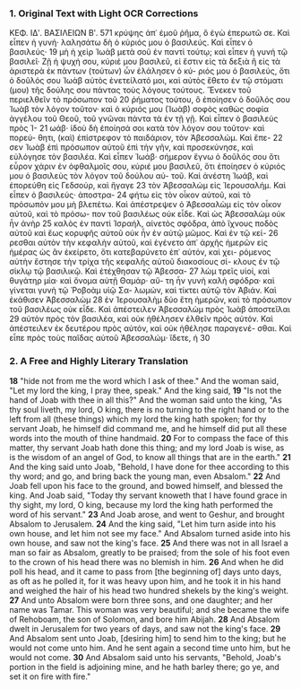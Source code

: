 ### 1. Original Text with Light OCR Corrections

ΚΕΦ. ΙΔʹ. ΒΑΣΙΛΕΙΩΝ Βʹ. 571
κρύψης ἀπ᾽ ἐμοῦ ῥῆμα, ὃ ἐγὼ ἐπερωτῶ σε. Καὶ εἶπεν ἡ γυνή·
λαλησάτω δὴ ὁ κύριός μου ὁ βασιλεύς. Καὶ εἶπεν ὁ βασιλεύς· 19
μὴ ἡ χεὶρ Ἰωὰβ μετὰ σοῦ ἐν παντὶ τούτῳ; καὶ εἶπεν ἡ γυνή
τῷ βασιλεῖ· Ζῇ ἡ ψυχή σου, κύριέ μου βασιλεῦ, εἰ ἔστιν εἰς τὰ
δεξιὰ ἢ εἰς τὰ ἀριστερὰ ἐκ πάντων (τούτων) ὧν ἐλάλησεν ὁ κύ-
ριός μου ὁ βασιλεύς, ὅτι ὁ δοῦλός σου Ἰωὰβ αὐτὸς ἐνετείλατό
μοι, καὶ αὐτὸς ἔθετο ἐν τῷ στόματι (μου) τῆς δούλης σου πάντας
τοὺς λόγους τούτους. Ἕνεκεν τοῦ περιελθεῖν τὸ πρόσωπον τοῦ 20
ῥήματος τούτου, ὃ ἐποίησεν ὁ δοῦλός σου Ἰωὰβ τὸν λόγον τοῦτον·
καὶ ὁ κύριός μου (Ἰωὰβ) σοφὸς καθὼς σοφία ἀγγέλου τοῦ Θεοῦ,
τοῦ γνῶναι πάντα τὰ ἐν τῇ γῇ. Καὶ εἶπεν ὁ βασιλεύς πρὸς Ἰ- 21
ωάβ· ἰδοὺ δὴ ἐποίησά σοι κατὰ τὸν λόγον σου τοῦτον· καὶ πορεύ-
θητι, (καὶ) ἐπίστρεφον τὸ παιδάριον, τὸν Ἀβεσσαλώμ. Καὶ ἔπε- 22
σεν Ἰωὰβ ἐπὶ πρόσωπον αὐτοῦ ἐπὶ τὴν γῆν, καὶ προσεκύνησε,
καὶ εὐλόγησε τὸν βασιλέα. Καὶ εἶπεν Ἰωάβ· σήμερον ἔγνω ὁ
δοῦλός σου ὅτι εὗρον χάριν ἐν ὀφθαλμοῖς σου, κύριέ μου βασιλεῦ,
ὅτι ἐποίησεν ὁ κύριός μου ὁ βασιλεὺς τὸν λόγον τοῦ δούλου αὐ-
τοῦ. Καὶ ἀνέστη Ἰωάβ, καὶ ἐπορεύθη εἰς Γεδσούρ, καὶ ἤγαγε 23
τὸν Ἀβεσσαλὼμ εἰς Ἱερουσαλήμ. Καὶ εἶπεν ὁ βασιλεύς· ἀποστρα- 24
φήτω εἰς τὸν οἶκον αὐτοῦ, καὶ τὸ πρόσωπόν μου μὴ βλεπέτω. Καὶ
ἀπέστρεψεν ὁ Ἀβεσσαλὼμ εἰς τὸν οἶκον αὐτοῦ, καὶ τὸ πρόσω-
πον τοῦ βασιλέως οὐκ εἶδε. Καὶ ὡς Ἀβεσσαλὼμ οὐκ ἦν ἀνὴρ 25
καλὸς ἐν παντὶ Ἰσραήλ, αἰνετὸς σφόδρα, ἀπὸ ἴχνους ποδὸς αὐτοῦ
καὶ ἕως κορυφῆς αὐτοῦ οὐκ ἦν ἐν αὐτῷ μῶμος. Καὶ ἐν τῷ κεί- 26
ρεσθαι αὐτὸν τὴν κεφαλὴν αὐτοῦ, καὶ ἐγένετο ἀπ᾽ ἀρχῆς ἡμερῶν
εἰς ἡμέρας ὡς ἂν ἐκείρετο, ὅτι κατεβαρύνετο ἐπ᾽ αὐτόν, καὶ χει-
ρόμενος αὐτὴν ἔστησε τὴν τρίχα τῆς κεφαλῆς αὐτοῦ διακοσίους σί-
κλους ἐν τῷ σίκλῳ τῷ βασιλικῷ. Καὶ ἐτέχθησαν τῷ Ἀβεσσα- 27
λὼμ τρεῖς υἱοί, καὶ θυγάτηρ μία· καὶ ὄνομα αὐτῇ Θαμάρ· αὔ-
τη ἦν γυνὴ καλὴ σφόδρα· καὶ γίνεται γυνὴ τῷ Ῥοβοὰμ υἱῷ Σα-
λωμών, καὶ τίκτει αὐτῷ τὸν Ἀβιάν. Καὶ ἐκάθισεν Ἀβεσσαλὼμ 28
ἐν Ἱερουσαλὴμ δύο ἔτη ἡμερῶν, καὶ τὸ πρόσωπον τοῦ βασιλέως
οὐκ εἶδε. Καὶ ἀπέστειλεν Ἀβεσσαλὼμ πρὸς Ἰωὰβ ἀποστεῖλαι 29
αὐτὸν πρὸς τὸν βασιλέα, καὶ οὐκ ἠθέλησεν ἐλθεῖν πρὸς αὐτόν. Καὶ
ἀπέστειλεν ἐκ δευτέρου πρὸς αὐτόν, καὶ οὐκ ἠθέλησε παραγενέ-
σθαι. Καὶ εἶπε πρὸς τοὺς παῖδας αὐτοῦ Ἀβεσσαλώμ· ἴδετε, ἡ 30

### 2. A Free and Highly Literary Translation

**18** "hide not from me the word which I ask of thee." And the woman said, "Let my lord the king, I pray thee, speak." And the king said,
**19** "Is not the hand of Joab with thee in all this?" And the woman said unto the king, "As thy soul liveth, my lord, O king, there is no turning to the right hand or to the left from all (these things) which my lord the king hath spoken; for thy servant Joab, he himself did command me, and he himself did put all these words into the mouth of thine handmaid.
**20** For to compass the face of this matter, thy servant Joab hath done this thing; and my lord Joab is wise, as is the wisdom of an angel of God, to know all things that are in the earth."
**21** And the king said unto Joab, "Behold, I have done for thee according to this thy word; and go, and bring back the young man, even Absalom."
**22** And Joab fell upon his face to the ground, and bowed himself, and blessed the king. And Joab said, "Today thy servant knoweth that I have found grace in thy sight, my lord, O king, because my lord the king hath performed the word of his servant."
**23** And Joab arose, and went to Geshur, and brought Absalom to Jerusalem.
**24** And the king said, "Let him turn aside into his own house, and let him not see my face." And Absalom turned aside into his own house, and saw not the king's face.
**25** And there was not in all Israel a man so fair as Absalom, greatly to be praised; from the sole of his foot even to the crown of his head there was no blemish in him.
**26** And when he did poll his head, and it came to pass from [the beginning of] days unto days, as oft as he polled it, for it was heavy upon him, and he took it in his hand and weighed the hair of his head two hundred shekels by the king's weight.
**27** And unto Absalom were born three sons, and one daughter; and her name was Tamar. This woman was very beautiful; and she became the wife of Rehoboam, the son of Solomon, and bore him Abijah.
**28** And Absalom dwelt in Jerusalem for two years of days, and saw not the king's face.
**29** And Absalom sent unto Joab, [desiring him] to send him to the king; but he would not come unto him. And he sent again a second time unto him, but he would not come.
**30** And Absalom said unto his servants, "Behold, Joab's portion in the field is adjoining mine, and he hath barley there; go ye, and set it on fire with fire."